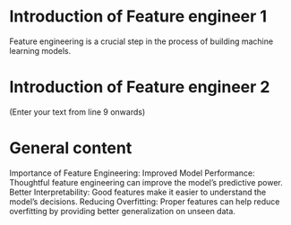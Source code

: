 # Introduction of Feature engineer 1
Feature engineering is a crucial step in the process of building machine learning models. 

# Introduction of Feature engineer 2 
(Enter your text from line 9 onwards)




# General content
Importance of Feature Engineering:
Improved Model Performance: Thoughtful feature engineering can improve the model’s predictive power.
Better Interpretability: Good features make it easier to understand the model’s decisions.
Reducing Overfitting: Proper features can help reduce overfitting by providing better generalization on unseen data.





